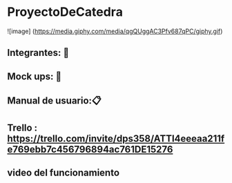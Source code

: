 # ProyectoDeCatedra 
![image] (https://media.giphy.com/media/qgQUggAC3Pfv687qPC/giphy.gif)

## Integrantes: :busts_in_silhouette:
## Mock ups: 📱
## Manual de usuario::clipboard:
## Trello : https://trello.com/invite/dps358/ATTI4eeeaa211fe769ebb7c456796894ac761DE15276
## video del funcionamiento
